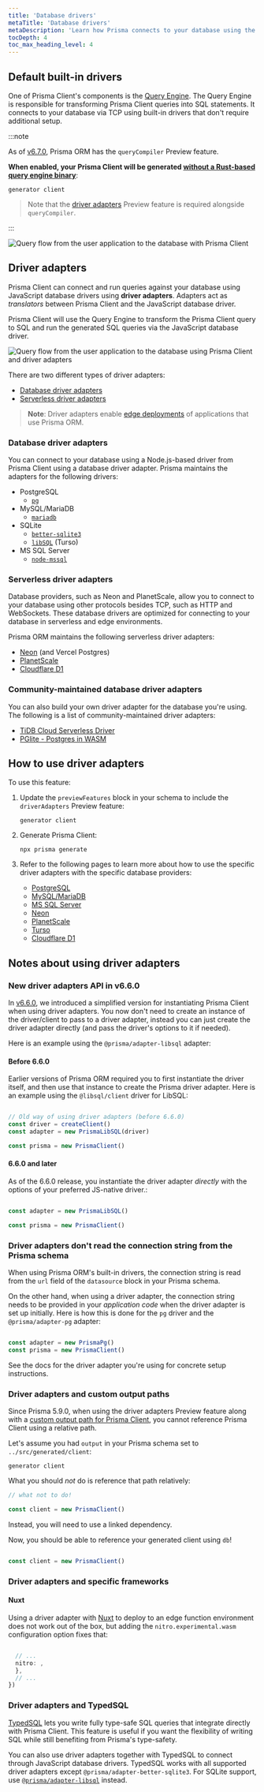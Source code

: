 ```yaml
---
title: 'Database drivers'
metaTitle: 'Database drivers'
metaDescription: 'Learn how Prisma connects to your database using the built-in drivers and how you can use Prisma along with other JavaScript database drivers using driver adapters (Preview)'
tocDepth: 4
toc_max_heading_level: 4
---
```


## Default built-in drivers

One of Prisma Client's components is the [Query Engine](/orm/more/under-the-hood/engines). The Query Engine is responsible for transforming Prisma Client queries into SQL statements. It connects to your database via TCP using built-in drivers that don't require additional setup.

:::note

As of [v6.7.0](https://pris.ly/release/6.7.0), Prisma ORM has the `queryCompiler` Preview feature.

**When enabled, your Prisma Client will be generated [without a Rust-based query engine binary](/orm/prisma-client/setup-and-configuration/no-rust-engine)**:

```prisma
generator client 
```

> Note that the [driver adapters](/orm/overview/databases/database-drivers#driver-adapters) Preview feature is required alongside `queryCompiler`.

:::

![Query flow from the user application to the database with Prisma Client](./images/drivers/qe-query-execution-flow.png)

## Driver adapters

Prisma Client can connect and run queries against your database using JavaScript database drivers using **driver adapters**. Adapters act as _translators_ between Prisma Client and the JavaScript database driver.

Prisma Client will use the Query Engine to transform the Prisma Client query to SQL and run the generated SQL queries via the JavaScript database driver.

![Query flow from the user application to the database using Prisma Client and driver adapters](./images/drivers/qe-query-engine-adapter.png)

There are two different types of driver adapters:
- [Database driver adapters](#database-driver-adapters)
- [Serverless driver adapters](#serverless-driver-adapters)

> **Note**: Driver adapters enable [edge deployments](/orm/prisma-client/deployment/edge/overview) of applications that use Prisma ORM.

### Database driver adapters

You can connect to your database using a Node.js-based driver from Prisma Client using a database driver adapter. Prisma maintains the adapters for the following drivers:

- PostgreSQL
  - [`pg`](/orm/overview/databases/postgresql#using-the-node-postgres-driver)
- MySQL/MariaDB
  - [`mariadb`](/orm/overview/databases/mysql#using-the-mariadb-driver)
- SQLite
  - [`better-sqlite3`](/orm/overview/databases/sqlite#using-the-better-sqlite3-driver)
  - [`libSQL`](/orm/overview/databases/turso#how-to-connect-and-query-a-turso-database) (Turso)
- MS SQL Server
  - [`node-mssql`](/orm/overview/databases/sql-server#using-the-node-mssql-driver)

### Serverless driver adapters

Database providers, such as Neon and PlanetScale, allow you to connect to your database using other protocols besides TCP, such as HTTP and WebSockets. These database drivers are optimized for connecting to your database in serverless and edge environments.

Prisma ORM maintains the following serverless driver adapters:
- [Neon](/orm/overview/databases/neon#how-to-use-neons-serverless-driver-with-prisma-orm-preview) (and Vercel Postgres)
- [PlanetScale](/orm/overview/databases/planetscale#how-to-use-the-planetscale-serverless-driver-with-prisma-orm-preview)
- [Cloudflare D1](/orm/overview/databases/cloudflare-d1)

### Community-maintained database driver adapters

You can also build your own driver adapter for the database you're using. The following is a list of community-maintained driver adapters:
- [TiDB Cloud Serverless Driver](https://github.com/tidbcloud/prisma-adapter)
- [PGlite - Postgres in WASM](https://github.com/lucasthevenet/pglite-utils/tree/main/packages/prisma-adapter)

## How to use driver adapters

To use this feature:

1. Update the `previewFeatures` block in your schema to include the `driverAdapters` Preview feature:
    ```prisma
    generator client 
    ```

2. Generate Prisma Client:
    ```terminal
    npx prisma generate
    ```

3. Refer to the following pages to learn more about how to use the specific driver adapters with the specific database providers:
    - [PostgreSQL](/orm/overview/databases/postgresql#using-the-node-postgres-driver)
    - [MySQL/MariaDB](/orm/overview/databases/mysql#using-the-mariadb-driver)
    - [MS SQL Server](/orm/overview/databases/sql-server#using-the-node-mssql-driver)
    - [Neon](/orm/overview/databases/neon#how-to-use-neons-serverless-driver-with-prisma-orm-preview)
    - [PlanetScale](/orm/overview/databases/planetscale#how-to-use-the-planetscale-serverless-driver-with-prisma-orm-preview)
    - [Turso](/orm/overview/databases/turso#how-to-connect-and-query-a-turso-database)
    - [Cloudflare D1](/orm/overview/databases/cloudflare-d1)

## Notes about using driver adapters

### New driver adapters API in v6.6.0

In [v6.6.0](https://github.com/prisma/prisma/releases/tag/6.6.0), we introduced a simplified version for instantiating Prisma Client when using driver adapters. You now don't need to create an instance of the driver/client to pass to a driver adapter, instead you can just create the driver adapter directly (and pass the driver's options to it if needed).

Here is an example using the `@prisma/adapter-libsql` adapter:

#### Before 6.6.0

Earlier versions of Prisma ORM required you to first instantiate the driver itself, and then use that instance to create the Prisma driver adapter. Here is an example using the `@libsql/client` driver for LibSQL:

```typescript

// Old way of using driver adapters (before 6.6.0)
const driver = createClient()
const adapter = new PrismaLibSQL(driver)

const prisma = new PrismaClient()
```

#### 6.6.0 and later

As of the 6.6.0 release, you instantiate the driver adapter _directly_ with the options of your preferred JS-native driver.:

```typescript

const adapter = new PrismaLibSQL()

const prisma = new PrismaClient()
```

### Driver adapters don't read the connection string from the Prisma schema

When using Prisma ORM's built-in drivers, the connection string is read from the `url` field of the `datasource` block in your Prisma schema.

On the other hand, when using a driver adapter, the connection string needs to be provided in your _application code_ when the driver adapter is set up initially. Here is how this is done for the `pg` driver and the `@prisma/adapter-pg` adapter:

```ts

const adapter = new PrismaPg()
const prisma = new PrismaClient()
```

See the docs for the driver adapter you're using for concrete setup instructions.

### Driver adapters and custom output paths

Since Prisma 5.9.0, when using the driver adapters Preview feature along with a [custom output path for Prisma Client](/orm/prisma-client/setup-and-configuration/generating-prisma-client#using-a-custom-output-path), you cannot reference Prisma Client using a relative path.

Let's assume you had `output` in your Prisma schema set to `../src/generated/client`:

```prisma
generator client 
```

What you should _not_ do is reference that path relatively:

```ts no-copy
// what not to do!

const client = new PrismaClient()
```

Instead, you will need to use a linked dependency.

Now, you should be able to reference your generated client using `db`!

```ts

const client = new PrismaClient()
```

### Driver adapters and specific frameworks

#### Nuxt

Using a driver adapter with [Nuxt](https://nuxt.com/) to deploy to an edge function environment does not work out of the box, but adding the `nitro.experimental.wasm` configuration option fixes that:

```ts

  // ...
  nitro: ,
  },
  // ...
})
```

### Driver adapters and TypedSQL

[TypedSQL](/orm/prisma-client/using-raw-sql/typedsql) lets you write fully type-safe SQL queries that integrate directly with Prisma Client. This feature is useful if you want the flexibility of writing SQL while still benefiting from Prisma's type-safety.

You can also use driver adapters together with TypedSQL to connect through JavaScript database drivers. TypedSQL works with all supported driver adapters except `@prisma/adapter-better-sqlite3`. For SQLite support, use [`@prisma/adapter-libsql`](https://www.npmjs.com/package/@prisma/adapter-libsql) instead.
